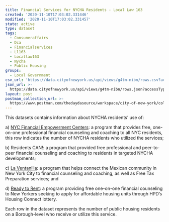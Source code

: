 ```yaml
---
title: Financial Services for NYCHA Residents - Local Law 163
created: '2020-11-10T17:03:02.331446'
modified: '2020-11-10T17:03:02.331457'
state: active
type: dataset
tags:
  - Consumeraffairs
  - Dca
  - Financialservices
  - Ll163
  - Locallaw163
  - Nycha
  - Public Housing
groups:
  - Local Government
csv_url: 'https://data.cityofnewyork.us/api/views/g4tm-nibn/rows.csv?accessType=DOWNLOAD'
json_url: >-
  https://data.cityofnewyork.us/api/views/g4tm-nibn/rows.json?accessType=DOWNLOAD
layout: post
postman_collection_url: >-
  https://www.postman.com/thedaydasource/workspace/city-of-new-york/collection/15909983-ee0d10b5-9d7b-4e98-a436-ae919aa2392b
---
```

This datasets contains information about NYCHA residents’ use of:

a) <a href="https://www1.nyc.gov/site/dca/consumers/get-free-financial-counseling.page">NYC Financial Empowerment Centers</a>: a program that provides free, one-on-one professional financial counseling and coaching to all NYC residents, this row indicates the number of NYCHA residents who utilized the services; 

b) Residents CAN!: a program that provided free professional and peer-to-peer financial counseling and coaching to residents in targeted NYCHA developments;

c) <a href="https://www1.nyc.gov/site/dca/media/pr031416.page">La Ventanilla</a>: a program that helps connect the Mexican community in New York City to financial counseling and coaching, as well as Free Tax Preparation services; and 

d) <a href="https://www1.nyc.gov/site/hpd/renters/ready-to-rent.page">Ready to Rent</a>: a program providing free one-on-one financial counseling to New Yorkers seeking to apply for affordable housing units through HPD’s Housing Connect lottery.

Each row in the dataset represents the number of public housing residents on a Borough-level who receive or utilize this service.
